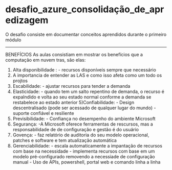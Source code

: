 # desafio_azure_consolidação_de_apredizagem
O desafio consiste em documentar conceitos aprendidos durante o primeiro módulo 

_________________________________________________________________________________
BENEFÍCIOS 
As aulas consistiam em mostrar os benefícios que a computação em nuvem tras, são elas:

1) Alta disponibilidade :
                         - recursos disponíveis sempre que necessário
2) A importancia de entender as LAS e como isso afeta como um todo os projtos
3) Escabilidade:
                 - ajustar recursos para tender a demanda
4) Elasticidade:
                 - quando tem um salto repentino de demanda, o recurso é expalndido e
                   volta ao seu estado normal conforme a demanda se restabelece ao
                   estado anterior
5)Confiabilidade:
                 - Design descentralisado (pode ser acessado de qualquer lugar do mundo)
                 - suporte confiável e resiliente
6) Previsibilidade:
                   - Confiança no desempenho do ambiente Microsoft
7) Segurança:
             -A Microsoft oferece ferramentas de rescursos, mas a responsabilidade de
              de configuração e gestão é do usuário
8) Govença:
           - faz relatório de auditoria do seu modelo operacional, patches e software e
             tem atualização automática
9) Gerenciabilidade:
                    - escala automaticamente a impantação de recursos com base na
                      necessidade
                    - implementa recursos com base em um modelo pré-configurado
                      removendo a necessiade de configuração manual
                    - Uso de APIs, powershell, portal web e comando linha a linha
   
